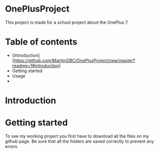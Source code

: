 # OnePlusProject
This project is made for a school project about the OnePlus 7.

# Table of contents
* [Introduction] [https://github.com/MartijnDBC/OnePlusProject/new/master?readme=1#introduction]
* Getting started
* Usage
* 

# Introduction 

# Getting started
To see my working project you first have to download all the files on my github page. Be sure that all the folders are saved correctly to prevent any errors. 
